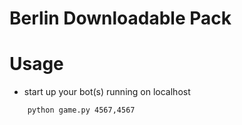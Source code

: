 # Berlin Downloadable Pack

# Usage

- start up your bot(s) running on localhost

```
    python game.py 4567,4567
```



